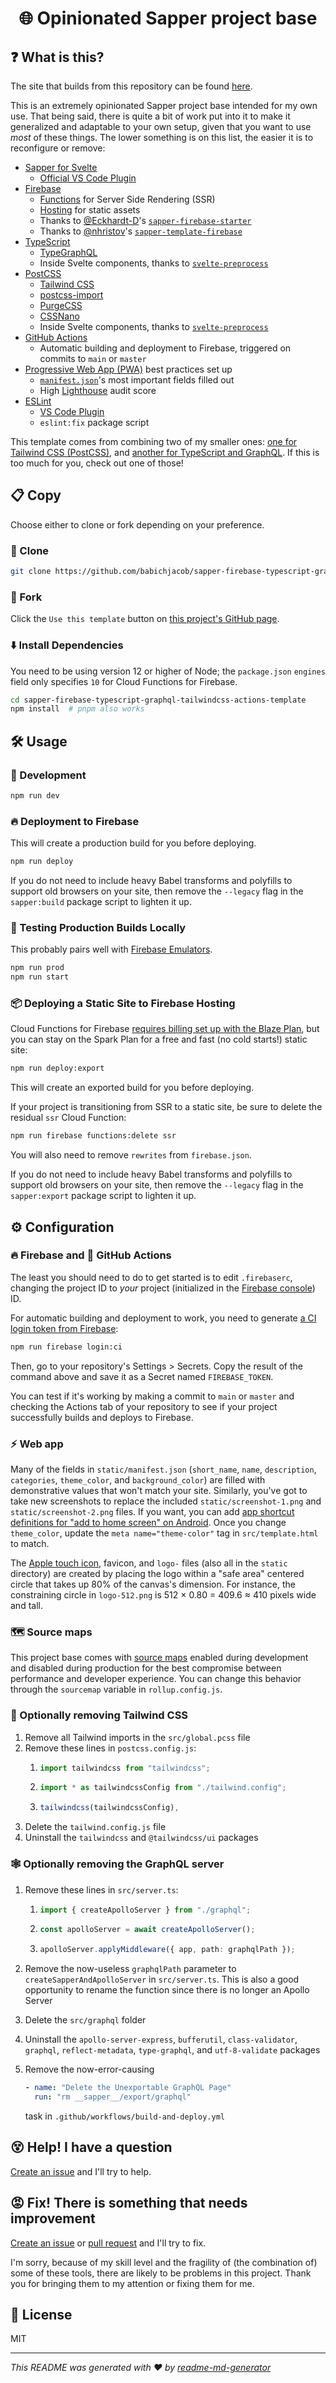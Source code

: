 <h1 align="center">🌐 Opinionated Sapper project base</h1>

## ❓ What is this?
The site that builds from this repository can be found [here](https://fir-sapper-tailwindcss.web.app/).

This is an extremely opinionated Sapper project base intended for my own use. That being said, there is quite a bit of work put into it to make it generalized and adaptable to your own setup, given that you want to use *most* of these things. The lower something is on this list, the easier it is to reconfigure or remove:
- [Sapper for Svelte](https://sapper.svelte.dev/)
  - [Official VS Code Plugin](https://marketplace.visualstudio.com/items?itemName=svelte.svelte-vscode)
- [Firebase](https://firebase.google.com/)
  - [Functions](https://firebase.google.com/docs/functions/) for Server Side Rendering (SSR)
  - [Hosting](https://firebase.google.com/docs/hosting) for static assets
  - Thanks to [@Eckhardt-D](https://github.com/Eckhardt-D)'s [`sapper-firebase-starter`](https://github.com/Eckhardt-D/sapper-firebase-starter)
  - Thanks to [@nhristov](https://github.com/nhristov)'s [`sapper-template-firebase`](https://github.com/nhristov/sapper-template-firebase)
- [TypeScript](https://www.typescriptlang.org/)
  - [TypeGraphQL](https://typegraphql.ml/)
  - Inside Svelte components, thanks to [`svelte-preprocess`](https://github.com/kaisermann/svelte-preprocess)
- [PostCSS](https://postcss.org/)
  - [Tailwind CSS](https://tailwindcss.com/)
  - [postcss-import](https://github.com/postcss/postcss-import)
  - [PurgeCSS](https://www.purgecss.com/)
  - [CSSNano](https://cssnano.co/)
  - Inside Svelte components, thanks to [`svelte-preprocess`](https://github.com/kaisermann/svelte-preprocess)
- [GitHub Actions](https://github.com/features/actions)
  - Automatic building and deployment to Firebase, triggered on commits to `main` or `master`
- [Progressive Web App (PWA)](https://developer.mozilla.org/en-US/docs/Web/Progressive_web_apps) best practices set up
  - [`manifest.json`](https://developer.mozilla.org/en-US/docs/Web/Manifest)'s most important fields filled out
  - High [Lighthouse](https://developers.google.com/web/tools/lighthouse) audit score
- [ESLint](https://eslint.org/)
  - [VS Code Plugin](https://marketplace.visualstudio.com/items?itemName=dbaeumer.vscode-eslint)
  - `eslint:fix` package script

This template comes from combining two of my smaller ones: [one for Tailwind CSS (PostCSS)](https://github.com/babichjacob/sapper-postcss-template), and [another for TypeScript and GraphQL](https://github.com/babichjacob/sapper-typescript-graphql-template). If this is too much for you, check out one of those!

## 📋 Copy

Choose either to clone or fork depending on your preference.

### 🐑 Clone

```sh
git clone https://github.com/babichjacob/sapper-firebase-typescript-graphql-tailwindcss-actions-template
```

### 🍴 Fork

Click the `Use this template` button on [this project's GitHub page](https://github.com/babichjacob/sapper-firebase-typescript-graphql-tailwindcss-actions-template).

### ⬇️ Install Dependencies
You need to be using version 12 or higher of Node; the `package.json` `engines` field only specifies `10` for Cloud Functions for Firebase.

```sh
cd sapper-firebase-typescript-graphql-tailwindcss-actions-template
npm install  # pnpm also works
```

## 🛠 Usage

### 🧪 Development

```sh
npm run dev
```

### 🔥 Deployment to Firebase
This will create a production build for you before deploying.
```sh
npm run deploy
```

If you do not need to include heavy Babel transforms and polyfills to support old browsers on your site, then remove the `--legacy` flag in the `sapper:build` package script to lighten it up.

### 🔨 Testing Production Builds Locally
This probably pairs well with [Firebase Emulators](https://firebase.google.com/docs/rules/emulator-setup).
```sh
npm run prod
npm run start
```

### 📦 Deploying a Static Site to Firebase Hosting
Cloud Functions for Firebase [requires billing set up with the Blaze Plan](https://firebase.google.com/support/faq#expandable-15), but you can stay on the Spark Plan for a free and fast (no cold starts!) static site:
```sh
npm run deploy:export
```

This will create an exported build for you before deploying.

If your project is transitioning from SSR to a static site, be sure to delete the residual `ssr` Cloud Function:

```sh
npm run firebase functions:delete ssr
```

You will also need to remove `rewrites` from `firebase.json`.

If you do not need to include heavy Babel transforms and polyfills to support old browsers on your site, then remove the `--legacy` flag in the `sapper:export` package script to lighten it up.

## ⚙ Configuration

### 🔥 Firebase and 🐙 GitHub Actions
The least you should need to do to get started is to edit `.firebaserc`, changing the project ID to *your* project (initialized in the [Firebase console](https://console.firebase.google.com/)) ID.

For automatic building and deployment to work, you need to generate [a CI login token from Firebase](https://firebase.google.com/docs/cli#cli-ci-systems):
```sh
npm run firebase login:ci
```
Then, go to your repository's Settings > Secrets. Copy the result of the command above and save it as a Secret named `FIREBASE_TOKEN`.

You can test if it's working by making a commit to `main` or `master` and checking the Actions tab of your repository to see if your project successfully builds and deploys to Firebase.

### ⚡ Web app
Many of the fields in `static/manifest.json` (`short_name`, `name`, `description`, `categories`, `theme_color`, and `background_color`) are filled with demonstrative values that won't match your site. Similarly, you've got to take new screenshots to replace the included `static/screenshot-1.png` and `static/screenshot-2.png` files. If you want, you can add [app shortcut definitions for "add to home screen" on Android](https://web.dev/app-shortcuts/#define-app-shortcuts-in-the-web-app-manifest). Once you change `theme_color`, update the `meta name="theme-color"` tag in `src/template.html` to match.

The [Apple touch icon](https://developer.apple.com/library/archive/documentation/AppleApplications/Reference/SafariWebContent/ConfiguringWebApplications/ConfiguringWebApplications.html), favicon, and `logo-` files (also all in the `static` directory) are created by placing the logo within a "safe area" centered circle that takes up 80% of the canvas's dimension. For instance, the constraining circle in `logo-512.png` is 512 × 0.80 = 409.6 ≈ 410 pixels wide and tall. 

### 🗺 Source maps
This project base comes with [source maps](https://blog.teamtreehouse.com/introduction-source-maps) enabled during development and disabled during production for the best compromise between performance and developer experience. You can change this behavior through the `sourcemap` variable in `rollup.config.js`.

### 💨 Optionally removing Tailwind CSS

1. Remove all Tailwind imports in the `src/global.pcss` file
2. Remove these lines in `postcss.config.js`:
    1. ```js
       import tailwindcss from "tailwindcss";
       ```
    3. ```js
       import * as tailwindcssConfig from "./tailwind.config";
       ```
    3. ```js
       tailwindcss(tailwindcssConfig),
       ```
3. Delete the `tailwind.config.js` file
4. Uninstall the `tailwindcss` and `@tailwindcss/ui` packages

### 🕸 Optionally removing the GraphQL server
1. Remove these lines in `src/server.ts`:
    1. ```ts
       import { createApolloServer } from "./graphql";
       ```
    2. ```ts
       const apolloServer = await createApolloServer();
       ```
    3. ```ts
       apolloServer.applyMiddleware({ app, path: graphqlPath });
       ```

2. Remove the now-useless `graphqlPath` parameter to `createSapperAndApolloServer` in `src/server.ts`. This is also a good opportunity to rename the function since there is no longer an Apollo Server

3. Delete the `src/graphql` folder

4. Uninstall the `apollo-server-express`, `bufferutil`, `class-validator`, `graphql`, `reflect-metadata`, `type-graphql`, and `utf-8-validate` packages

5. Remove the now-error-causing
   ```yaml
   - name: "Delete the Unexportable GraphQL Page"
     run: "rm __sapper__/export/graphql"
   ```
   task in `.github/workflows/build-and-deploy.yml`

## 😵 Help! I have a question

[Create an issue](https://github.com/babichjacob/sapper-typescript-graphql-template/issues/new) and I'll try to help.

## 😡 Fix! There is something that needs improvement

[Create an issue](https://github.com/babichjacob/sapper-typescript-graphql-template/issues/new) or [pull request](https://github.com/babichjacob/sapper-typescript-graphql-template/pulls) and I'll try to fix.

I'm sorry, because of my skill level and the fragility of (the combination of) some of these tools, there are likely to be problems in this project. Thank you for bringing them to my attention or fixing them for me.

## 📄 License

MIT

---

_This README was generated with ❤️ by [readme-md-generator](https://github.com/kefranabg/readme-md-generator)_
